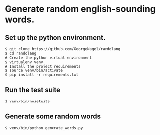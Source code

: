 # Generate random english-sounding words.

## Set up the python environment.
```
$ git clone https://github.com/GeorgeNagel/randolang
$ cd randolang
# Create the python virtual environment
$ virtualenv venv
# Install the project requirements
$ source venv/bin/activate
$ pip install -r requirements.txt
```
## Run the test suite
```
$ venv/bin/nosetests
```
## Generate some random words
```
$ venv/bin/python generate_words.py
```
